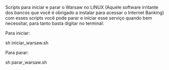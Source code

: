 Scripts para iniciar e parar o Warsaw no LINUX (Aquele software irritante dos bancos que você é obrigado a instalar para acessar o Internet Banking) com esses scripts você pode parar e iniciar esse serviço quando bem necessitar, para tanto basta digitar no terminal:

Para iniciar:

sh iniciar_warsaw.sh

Para parar:

sh parar_warsaw.sh
